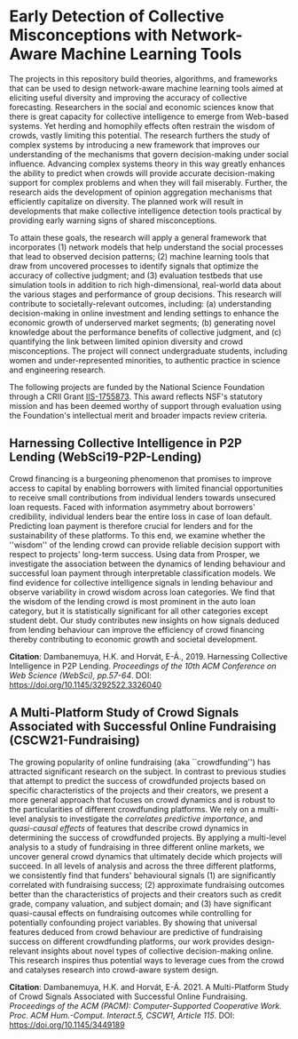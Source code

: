 # Early Detection of Collective Misconceptions with Network-Aware Machine Learning Tools

The projects in this repository build theories, algorithms, and frameworks that can be used to design network-aware machine learning tools aimed at eliciting useful diversity and improving the accuracy of collective forecasting. Researchers in the social and economic sciences know that there is great capacity for collective intelligence to emerge from Web-based systems. Yet herding and homophily effects often restrain the wisdom of crowds, vastly limiting this potential. The research furthers the study of complex systems by introducing a new framework that improves our understanding of the mechanisms that govern decision-making under social influence. Advancing complex systems theory in this way greatly enhances the ability to predict when crowds will provide accurate decision-making support for complex problems and when they will fail miserably. Further, the research aids the development of opinion aggregation mechanisms that efficiently capitalize on diversity. The planned work will result in developments that make collective intelligence detection tools practical by providing early warning signs of shared misconceptions.

To attain these goals, the research will apply a general framework that incorporates (1) network models that help understand the social processes that lead to observed decision patterns; (2) machine learning tools that draw from uncovered processes to identify signals that optimize the accuracy of collective judgment; and (3) evaluation testbeds that use simulation tools in addition to rich high-dimensional, real-world data about the various stages and performance of group decisions. This research will contribute to societally-relevant outcomes, including: (a) understanding decision-making in online investment and lending settings to enhance the economic growth of underserved market segments; (b) generating novel knowledge about the performance benefits of collective judgment, and (c) quantifying the link between limited opinion diversity and crowd misconceptions. The project will connect undergraduate students, including women and under-represented minorities, to authentic practice in science and engineering research.

The following projects are funded by the National Science Foundation through a CRII Grant [IIS-1755873](https://www.nsf.gov/awardsearch/showAward?AWD_ID=1755873&HistoricalAwards=false). This award reflects NSF's statutory mission and has been deemed worthy of support through evaluation using the Foundation's intellectual merit and broader impacts review criteria.

## Harnessing Collective Intelligence in P2P Lending (WebSci19-P2P-Lending)

Crowd financing is a burgeoning phenomenon that promises to improve access to capital by enabling borrowers with limited financial opportunities to receive small contributions from individual lenders towards unsecured loan requests. Faced with information asymmetry about borrowers' credibility, individual lenders bear the entire loss in case of loan default. Predicting loan payment is therefore crucial for lenders and for the sustainability of these platforms. To this end, we examine whether the ''wisdom'' of the lending crowd can provide reliable decision support with respect to projects' long-term success. Using data from Prosper, we investigate the association between the dynamics of lending behaviour and successful loan payment through interpretable classification models. We find evidence for collective intelligence signals in lending behaviour and observe variability in crowd wisdom across loan categories. We find that the wisdom of the lending crowd is most prominent in the auto loan category, but it is statistically significant for all other categories except student debt. Our study contributes new insights on how signals deduced from lending behaviour can improve the efficiency of crowd financing thereby contributing to economic growth and societal development.

**Citation**: Dambanemuya, H.K. and Horvát, E-Á., 2019. Harnessing Collective Intelligence in P2P Lending. *Proceedings of the 10th ACM Conference on Web Science (WebSci), pp.57-64*. DOI: https://doi.org/10.1145/3292522.3326040

## A Multi-Platform Study of Crowd Signals Associated with Successful Online Fundraising (CSCW21-Fundraising)

The growing popularity of online fundraising (aka ``crowdfunding'') has attracted significant research on the subject. In contrast to previous studies that attempt to predict the success of crowdfunded projects based on specific characteristics of the projects and their creators, we present a more general approach that focuses on crowd dynamics and is robust to the particularities of different crowdfunding platforms. We rely on a multi-level analysis to investigate the *correlates* *predictive importance*, and *quasi-causal effects* of features that describe crowd dynamics in determining the success of crowdfunded projects. By applying a multi-level analysis to a study of fundraising in three different online markets, we uncover general crowd dynamics that ultimately decide which projects will succeed. In all levels of analysis and across the three different platforms, we consistently find that funders' behavioural signals (1) are significantly correlated with fundraising success; (2) approximate fundraising outcomes better than the characteristics of projects and their creators such as credit grade, company valuation, and subject domain; and (3) have significant quasi-causal effects on fundraising outcomes while controlling for potentially confounding project variables. By showing that universal features deduced from crowd behaviour are predictive of fundraising success on different crowdfunding platforms, our work provides design-relevant insights about novel types of collective decision-making online. This research inspires thus potential ways to leverage cues from the crowd and catalyses research into crowd-aware system design.

**Citation**: Dambanemuya, H.K. and Horvát, E-Á. 2021. A Multi-Platform Study of Crowd Signals Associated with Successful
Online Fundraising. *Proceedings of the ACM (PACM): Computer-Supported Cooperative Work. Proc. ACM Hum.-Comput. Interact.5, CSCW1, Article 115*. DOI: https://doi.org/10.1145/3449189